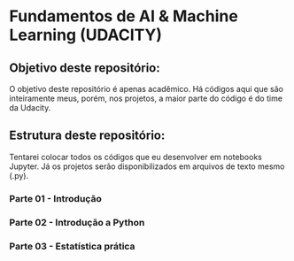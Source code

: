 ﻿# Fundamentos de AI & Machine Learning (UDACITY)

## Objetivo deste repositório:
O objetivo deste repositório é apenas acadêmico. Há códigos aqui que são inteiramente meus, porém, nos projetos, a maior parte do código é do time da Udacity.

## Estrutura deste repositório:
Tentarei colocar todos os códigos que eu desenvolver em notebooks Jupyter. Já os projetos serão disponibilizados em arquivos de texto mesmo (.py).

### Parte 01 - Introdução

### Parte 02 - Introdução a Python

### Parte 03 - Estatística prática